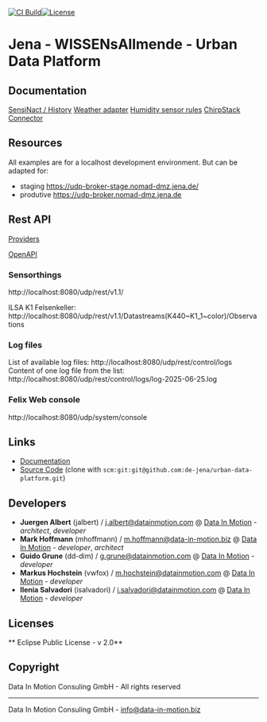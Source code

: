 [![CI Build](https://github.com/de-jena/urban-data-platform/actions/workflows/build.yml/badge.svg)](https://github.com/de-jena/urban-data-platform/actions/workflows/build.yml)[![License](https://github.com/de-jena/urban-data-platform/actions/workflows/license.yml/badge.svg)](https://github.com/de-jena/urban-data-platform/actions/workflows/license.yml )

# Jena - WISSENsAllmende - Urban Data Platform 

## Documentation
[SensiNact / History](docs/sensinact-configuration.md)
[Weather adapter](docs/weather-adapter/UDPSensinactWeatherAdapter.md)
[Humidity sensor rules](docs/humidity-sensors-rules/HumiditySensorRulesImplementation.md)
[ChirpStack Connector](docs/chirpstack/chirpstack-connector.md)

## Resources 

All examples are for a localhost development environment. But can be adapted for:

* staging https://udp-broker-stage.nomad-dmz.jena.de/
* produtive https://udp-broker.nomad-dmz.jena.de

## Rest API

[Providers](http://localhost:8080/udp/rest/sensinact/providers/)

[OpenAPI](http://localhost:8080/udp/swagger-api/index.html)

### Sensorthings
http://localhost:8080/udp/rest/v1.1/

ILSA K1 Felsenkeller: http://localhost:8080/udp/rest/v1.1/Datastreams(K440~K1_1~color)/Observations

### Log files
List of available log files:
http://localhost:8080/udp/rest/control/logs
Content of one log file from the list:
http://localhost:8080/udp/rest/control/logs/log-2025-06-25.log

### Felix Web console
http://localhost:8080/udp/system/console


## Links

* [Documentation](https://github.com/de-jena/urban-data-platform)
* [Source Code](https://github.com/de-jena/urban-data-platform) (clone with `scm:git:git@github.com:de-jena/urban-data-platform.git`)

## Developers

* **Juergen Albert** (jalbert) / [j.albert@datainmotion.com](mailto:j.albert@datainmotion.com) @ [Data In Motion](https://www.datainmotion.com) - *architect*, *developer*
* **Mark Hoffmann** (mhoffmann) / [m.hoffmann@data-in-motion.biz](mailto:m.hoffmann@datainmotion.com) @ [Data In Motion](https://www.datainmotion.com) - *developer*, *architect*
* **Guido Grune** (dd-dim) / [g.grune@datainmotion.com](mailto:g.grune@datainmotion.com) @ [Data In Motion](https://www.datainmotion.com) - *developer*
* **Markus Hochstein** (vwfox) / [m.hochstein@datainmotion.com](mailto:m.hochstein@datainmotion.com) @ [Data In Motion](https://www.datainmotion.com) - *developer*
* **Ilenia Salvadori** (isalvadori) / [i.salvadori@datainmotion.com](mailto:i.salvadori@datainmotion.com) @ [Data In Motion](https://www.datainmotion.com) - *developer*


## Licenses

** Eclipse Public License - v 2.0**

## Copyright

Data In Motion Consuling GmbH - All rights reserved

---
Data In Motion Consuling GmbH - [info@data-in-motion.biz](mailto:info@data-in-motion.biz)